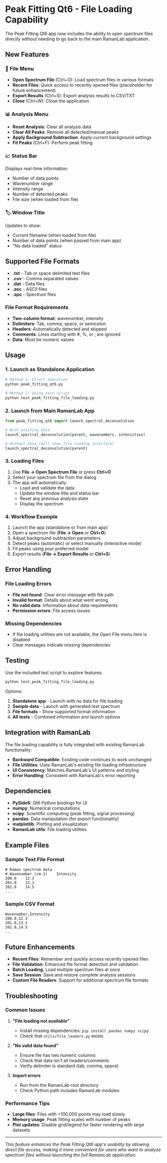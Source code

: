 # Peak Fitting Qt6 - File Loading Capability

The Peak Fitting Qt6 app now includes the ability to open spectrum files directly without needing to go back to the main RamanLab application.

## New Features

### 📁 File Menu
- **Open Spectrum File** (Ctrl+O): Load spectrum files in various formats
- **Recent Files**: Quick access to recently opened files (placeholder for future enhancement)
- **Export Results** (Ctrl+S): Export analysis results to CSV/TXT
- **Close** (Ctrl+W): Close the application

### 📊 Analysis Menu
- **Reset Analysis**: Clear all analysis data
- **Clear All Peaks**: Remove all detected/manual peaks
- **Apply Background Subtraction**: Apply current background settings
- **Fit Peaks** (Ctrl+F): Perform peak fitting

### 📈 Status Bar
Displays real-time information:
- Number of data points
- Wavenumber range
- Intensity range
- Number of detected peaks
- File size (when loaded from file)

### 🏷️ Window Title
Updates to show:
- Current filename (when loaded from file)
- Number of data points (when passed from main app)
- "No data loaded" status

## Supported File Formats

- **.txt** - Tab or space delimited text files
- **.csv** - Comma separated values
- **.dat** - Data files
- **.asc** - ASCII files
- **.spc** - Spectrum files

### File Format Requirements
- **Two-column format**: wavenumber, intensity
- **Delimiters**: Tab, comma, space, or semicolon
- **Headers**: Automatically detected and skipped
- **Comments**: Lines starting with #, %, or ; are ignored
- **Data**: Must be numeric values

## Usage

### 1. Launch as Standalone Application
```bash
# Method 1: Direct execution
python peak_fitting_qt6.py

# Method 2: Using test script
python test_peak_fitting_file_loading.py
```

### 2. Launch from Main RamanLab App
```python
from peak_fitting_qt6 import launch_spectral_deconvolution

# With existing data
launch_spectral_deconvolution(parent, wavenumbers, intensities)

# Without data (will show file loading interface)
launch_spectral_deconvolution(parent)
```

### 3. Loading Files
1. Use **File → Open Spectrum File** or press **Ctrl+O**
2. Select your spectrum file from the dialog
3. The app will automatically:
   - Load and validate the data
   - Update the window title and status bar
   - Reset any previous analysis state
   - Display the spectrum

### 4. Workflow Example
1. Launch the app (standalone or from main app)
2. Open a spectrum file (**File → Open** or **Ctrl+O**)
3. Adjust background subtraction parameters
4. Detect peaks (automatic) or select manually (interactive mode)
5. Fit peaks using your preferred model
6. Export results (**File → Export Results** or **Ctrl+S**)

## Error Handling

### File Loading Errors
- **File not found**: Clear error message with file path
- **Invalid format**: Details about what went wrong
- **No valid data**: Information about data requirements
- **Permission errors**: File access issues

### Missing Dependencies
- If file loading utilities are not available, the Open File menu item is disabled
- Clear messages indicate missing dependencies

## Testing

Use the included test script to explore features:

```bash
python test_peak_fitting_file_loading.py
```

Options:
1. **Standalone app** - Launch with no data for file loading
2. **Sample data** - Launch with generated test spectrum
3. **File formats** - Show supported format information
4. **All tests** - Combined information and launch options

## Integration with RamanLab

The file loading capability is fully integrated with existing RamanLab functionality:

- **Backward Compatible**: Existing code continues to work unchanged
- **File Utilities**: Uses RamanLab's existing file loading infrastructure
- **UI Consistency**: Matches RamanLab's UI patterns and styling
- **Error Handling**: Consistent with RamanLab's error reporting

## Dependencies

- **PySide6**: Qt6 Python bindings for UI
- **numpy**: Numerical computations
- **scipy**: Scientific computing (peak fitting, signal processing)
- **pandas**: Data manipulation (for export functionality)
- **matplotlib**: Plotting and visualization
- **RamanLab utils**: File loading utilities

## Example Files

### Sample Text File Format
```
# Raman spectrum data
# Wavenumber (cm-1)    Intensity
200.0    12.3
201.0    13.1
202.0    14.5
...
```

### Sample CSV Format
```
Wavenumber,Intensity
200.0,12.3
201.0,13.1
202.0,14.5
...
```

## Future Enhancements

- **Recent Files**: Remember and quickly access recently opened files
- **File Validation**: Enhanced file format detection and validation
- **Batch Loading**: Load multiple spectrum files at once
- **Save Session**: Save and restore complete analysis sessions
- **Custom File Readers**: Support for additional spectrum file formats

## Troubleshooting

### Common Issues

1. **"File loading not available"**
   - Install missing dependencies: `pip install pandas numpy scipy`
   - Check that `utils/file_loaders.py` exists

2. **"No valid data found"**
   - Ensure file has two numeric columns
   - Check that data isn't all headers/comments
   - Verify delimiter is standard (tab, comma, space)

3. **Import errors**
   - Run from the RamanLab root directory
   - Check Python path includes RamanLab modules

### Performance Tips

- **Large files**: Files with >100,000 points may load slowly
- **Memory usage**: Peak fitting scales with number of peaks
- **Plot updates**: Disable grid/legend for faster rendering with large datasets

---

*This feature enhances the Peak Fitting Qt6 app's usability by allowing direct file access, making it more convenient for users who want to analyze spectrum files without launching the full RamanLab application.* 